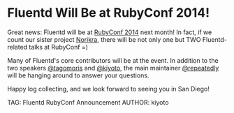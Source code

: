 # Fluentd Will Be at RubyConf 2014!

Great news: Fluentd will be at [RubyConf 2014](http://rubyconf.org/program#prop_569) next month! In fact, if we count our sister project [Norikra](http://norikra.github.io/), there will be not only one but TWO Fluentd-related talks at RubyConf =)

Many of Fluentd's core contributors will be at the event. In addition to the two speakers <a href="//github.com/tagomoris">@tagomoris</a> and <a href="//github.com/kiyoto">@kiyoto</a>, the main maintainer <a href="//github.com/repeatedly">@repeatedly</a> will be hanging around to answer your questions.

Happy log collecting, and we look forward to seeing you in San Diego!

TAG: Fluentd RubyConf Announcement
AUTHOR: kiyoto